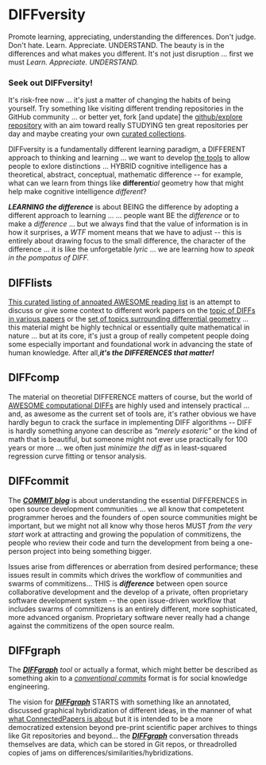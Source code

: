 # DIFFversity

Promote learning, appreciating, understanding the differences. Don't judge. Don't hate. Learn. Appreciate. UNDERSTAND. The beauty is in the differences and what makes you different. It's not just disruption ... first we must *Learn. Appreciate. UNDERSTAND.*

### Seek out DIFFversity!

It's risk-free now ... it's just a matter of changing the habits of being yourself. Try something like visiting different trending repositories in the GitHub community ... or better yet, fork [and update] the [github/explore repository](https://github.com/github/explore) with an aim toward really STUDYING ten great repositories per day and maybe creating your own [curated collections](https://github.com/collections).



DIFFversity is a fundamentally different learning paradigm, a DIFFERENT approach to thinking and learning ... we want to develop [the tools](https://diffgraph.github.io/) to allow people to exlore distinctions ... HYBRID cognitive intelligence has a theoretical, abstract, conceptual, mathematic difference -- for example, what can we learn from things like **different***ial* geometry how that might help make cognitive intelligence *different*?  

***LEARNING the difference*** is about BEING the difference by adopting a different approach to learning ... ... people want BE the *difference* or to make a *difference* ... but we always find that the value of information is in how it surprises, a *WTF* moment means that we have to adjust -- this is entirely about drawing focus to the small difference, the character of the difference ... it is like the unforgetable *lyric* ... we are learning how to *speak in the pompatus of DIFF.*
## DIFFlists

[This curated listing of annoated AWESOME reading list](https://diffwtf.github.io/readinglist) is an attempt to discuss or give some context to different work papers on the [topic of DIFFs in various papers](https://arxiv.org/search/?query=diff&searchtype=title&source=header) or the [set of topics surrounding differential geometry](https://mathoverflow.net/questions/tagged/dg.differential-geometry) ... this material might be highly technical or essentially quite mathematical in nature ... but at its core, it's just a group of really competent people doing some especially important and foundational work in advancing the state of human knowledge. After all,***it's the DIFFERENCES that matter!***

## DIFFcomp

The material on theoretial DIFFERENCE matters of course, but the world of [AWESOME computational DIFFs](https://diffwtf.github.io/awesomeDIFF) are highly used and intensely practical ... and, as awesome as the current set of tools are, it's rather obvious we have hardly begun to crack the surface in implementing DIFF algorithms -- DIFF is hardly something anyone can describe as *"merely esoteric"* or the kind of math that is beautiful, but someone might not ever use practically for 100 years or more ... we often just *minimize the diff* as in least-squared regression curve fitting or tensor analysis.

## DIFFcommit

The [***COMMIT blog***](https://diffwtf.github.io/commitizen) is about understanding the essential DIFFERENCES in open source development communities ... we all know that competetent programmer heroes and the founders of open source communities might be important, but we might not all know why those heros MUST *from the very start* work at attracting and growing the population of commitizens, the people who review their code and turn the development from being a one-person project into being something bigger.

Issues arise from differences or aberration from desired performance; these issues result in commits which drives the workflow of communities and swarms of commitizens... THIS is ***difference*** between open source collaborative development and the develop of a private, often proprietary software development system -- the open issue-driven workflow that includes swarms of commitizens is an entirely different, more sophisticated, more advanced organism. Proprietary software never really had a change against the commitizens of the open source realm.

## DIFFgraph

The [***DIFFgraph***](https://diffgraph.github.io/) *tool* or actually a format, which might better be described as something akin to a [*conventional commits*](https://www.conventionalcommits.org/en/v1.0.0/) format is for social knowledge engineering. 

The vision for [***DIFFgraph***](https://diffgraph.github.io/) STARTS with something like an annotated, discussed graphical hybridization of different ideas, in the manner of what [what ConnectedPapers is about](https://www.connectedpapers.com/about) but it is intended to be a more democratized extension beyond pre-print scientific paper archives to things like Git repositories and beyond... the [***DIFFgraph***](https://diffgraph.github.io/) conversation threads themselves are data, which can be stored in Git repos, or threadrolled copies of jams on differences/similarities/hybridizations.
